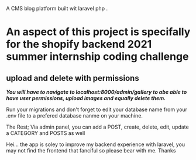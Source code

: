 A CMS blog platform built wit laravel php .


# **An aspect of this project is specifally for the shopify backend 2021 summer internship coding challenge**

## upload and delete with permissions 

***You will have to navigate to localhost:8000/admin/gallery to abe able to have user permissions, upload images and equally delete them.***


Run your migrations and don't forget to edit your database name from your .env file to a prefered database nanme on your machine.

The Rest;
Via admin panel, you can add a POST, create, delete, edit, update a CATEGORY and POSTS as well

Hei... the app is soley to improve my backend experience with laravel, you may not find the frontend that fanciful so please bear with me. Thanks
